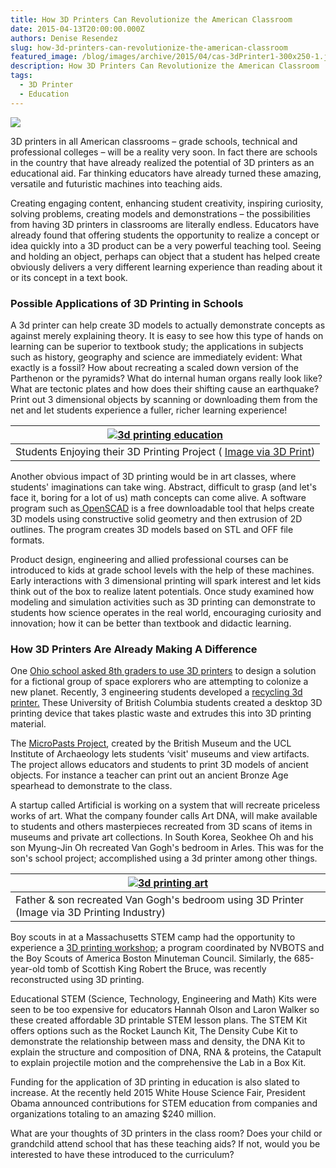 ```yaml
---
title: How 3D Printers Can Revolutionize the American Classroom
date: 2015-04-13T20:00:00.000Z
authors: Denise Resendez
slug: how-3d-printers-can-revolutionize-the-american-classroom
featured_image: /blog/images/archive/2015/04/cas-3dPrinter1-300x250-1.jpg
description: How 3D Printers Can Revolutionize the American Classroom
tags:
  - 3D Printer
  - Education
---
```

[![](/blog/images/cas-3dPrinter1-300x250.jpg)](/blog/images/cas-3dPrinter1-300x250.jpg)

3D printers in all American classrooms – grade schools, technical and professional colleges – will be a reality very soon. In fact there are schools in the country that have already realized the potential of 3D printers as an educational aid. Far thinking educators have already turned these amazing, versatile and futuristic machines into teaching aids. 

Creating engaging content, enhancing student creativity, inspiring curiosity, solving problems, creating models and demonstrations – the possibilities from having 3D printers in classrooms are literally endless. Educators have already found that offering students the opportunity to realize a concept or idea quickly into a 3D product can be a very powerful teaching tool. Seeing and holding an object, perhaps can object that a student has helped create obviously delivers a very different learning experience than reading about it or its concept in a text book. 

### Possible Applications of 3D Printing in Schools

A 3d printer can help create 3D models to actually demonstrate concepts as against merely explaining theory. It is easy to see how this type of hands on learning can be superior to textbook study; the applications in subjects such as history, geography and science are immediately evident: What exactly is a fossil? How about recreating a scaled down version of the Parthenon or the pyramids? What do internal human organs really look like? What are tectonic plates and how does their shifting cause an earthquake? Print out 3 dimensional objects by scanning or downloading them from the net and let students experience a fuller, richer learning experience!

| [![3d printing education](/blog/images/Hayesfield-pupils-Phoebe-011.jpg "Hayesfield Students Enjoying their Project's 3D Printed Components")](/blog/images/Hayesfield-pupils-Phoebe-011.jpg) |
| --------------------------------------------------------------------------------------------------------------------------------------------------------------------------------------------- |
| Students Enjoying their 3D Printing Project ( [Image via 3D Print](https://3dprint.com/6254/dyson-3d-printing-education/))                                                                    |

Another obvious impact of 3D printing would be in art classes, where students' imaginations can take wing. Abstract, difficult to grasp (and let's face it, boring for a lot of us) math concepts can come alive. A software program such as[ OpenSCAD](https://openscad.org/) is a free downloadable tool that helps create 3D models using constructive solid geometry and then extrusion of 2D outlines. The program creates 3D models based on STL and OFF file formats. 

Product design, engineering and allied professional courses can be introduced to kids at grade school levels with the help of these machines. Early interactions with 3 dimensional printing will spark interest and let kids think out of the box to realize latent potentials. Once study examined how modeling and simulation activities such as 3D printing can demonstrate to students how science operates in the real world, encouraging curiosity and innovation; how it can be better than textbook and didactic learning. 

### How 3D Printers Are Already Making A Difference

One [Ohio school asked 8th graders to use 3D printers](https://3dprint.com/44249/ohio-8-grade-3d-printing-class/) to design a solution for a fictional group of space explorers who are attempting to colonize a new planet. Recently, 3 engineering students developed a [recycling 3d printer.](https://phys.org/news/2015-03-students-desktop-recycler-bottles-3d.html) These University of British Columbia students created a desktop 3D printing device that takes plastic waste and extrudes this into 3D printing material.

The [MicroPasts Project](https://crowdsourced.micropasts.org/), created by the British Museum and the UCL Institute of Archaeology lets students ‘visit' museums and view artifacts. The project allows educators and students to print 3D models of ancient objects. For instance a teacher can print out an ancient Bronze Age spearhead to demonstrate to the class. 

A startup called Artificial is working on a system that will recreate priceless works of art. What the company founder calls Art DNA, will make available to students and others masterpieces recreated from 3D scans of items in museums and private art collections. In South Korea, Seokhee Oh and his son Myung-Jin Oh recreated Van Gogh's bedroom in Arles. This was for the son's school project; accomplished using a 3d printer among other things.

| [![3d printing art ](/blog/images/Myung-Jin-Oh-and-Seokhee-Oh-3D-printed-van-gogh-Bedroom-in-Arles.jpg "3d printing art Father & son recreated Van Gogh's bedroom using 3D Printer ")](/blog/images/Myung-Jin-Oh-and-Seokhee-Oh-3D-printed-van-gogh-Bedroom-in-Arles.jpg) |
| ------------------------------------------------------------------------------------------------------------------------------------------------------------------------------------------------------------------------------------------------------------------------- |
| Father & son recreated Van Gogh's bedroom using 3D Printer (Image via 3D Printing Industry)                                                                                                                                                                               |

Boy scouts in at a Massachusetts STEM camp had the opportunity to experience a [3D printing workshop](https://3dprint.com/53685/nvbots-boy-scouts/); a program coordinated by NVBOTS and the Boy Scouts of America Boston Minuteman Council. Similarly, the 685-year-old tomb of Scottish King Robert the Bruce, was recently reconstructed using 3D printing.

Educational STEM (Science, Technology, Engineering and Math) Kits were seen to be too expensive for educators Hannah Olson and Laron Walker so these created affordable 3D printable STEM lesson plans. The STEM Kit offers options such as the Rocket Launch Kit, The Density Cube Kit to demonstrate the relationship between mass and density, the DNA Kit to explain the structure and composition of DNA, RNA & proteins, the Catapult to explain projectile motion and the comprehensive the Lab in a Box Kit. 

Funding for the application of 3D printing in education is also slated to increase. At the recently held 2015 White House Science Fair, President Obama announced contributions for STEM education from companies and organizations totaling to an amazing $240 million. 

What are your thoughts of 3D printers in the class room? Does your child or grandchild attend school that has these teaching aids? If not, would you be interested to have these introduced to the curriculum?